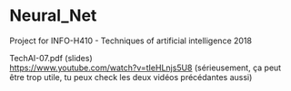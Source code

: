 # Neural_Net  
Project for INFO-H410 - Techniques of artificial intelligence 2018  

TechAI-07.pdf (slides)  
https://www.youtube.com/watch?v=tIeHLnjs5U8 (sérieusement, ça peut être trop utile, tu peux check les deux vidéos précédantes aussi)  
